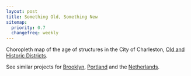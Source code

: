 ```yaml
---
layout: post
title: Something Old, Something New
sitemap:
  priority: 0.7
  changefreq: weekly
---
```


Choropleth map of the age of structures in the City of Charleston, [Old and Historic Districts](http://www.charleston-sc.gov/DocumentCenter/View/1270).

See similar projects for [Brooklyn](http://bklynr.com/block-by-block-brooklyns-past-and-present/), [Portland](http://www.theatlanticcities.com/neighborhoods/2013/07/vivid-mesmerizing-map-age-buildings-portland/6196/) and the [Netherlands](http://dev.citysdk.waag.org/buildings/).


<div id="map"></div>
 
<script>
  mapboxgl.accessToken = 'pk.eyJ1Ijoic2V0aHJ5bGFuIiwiYSI6IlUzM0JHTEEifQ.JYoyI_v_M3aeZTiPD_7KyA';
  const map = new mapboxgl.Map({
    container: 'map',
    style: 'mapbox://styles/sethrylan/cktp5sr5n0kee17t3bneo23wg',
    center: [-79.946670, 32.792113],
    zoom: 11.15,
    attributionControl: false
  });
map.addControl(new mapboxgl.AttributionControl(), 'top-left');
</script>

